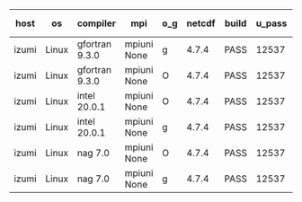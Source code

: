 

| host     | os       | compiler                              | mpi                      | o_g        | netcdf        | build       | u_pass          | u_fail          | s_pass            | s_fail            | e_pass             | e_fail             | nuopc_pass       | nuopc_fail       | artifacts link          |
|----------|----------|---------------------------------------|--------------------------|------------|---------------|-------------|-----------------|-----------------|-------------------|-------------------|--------------------|--------------------|------------------|------------------|-------------------------|
| izumi | Linux | gfortran 9.3.0 | mpiuni None  | g | 4.7.4  | PASS | 12537 | 0 | 9 | 0 | 44 | 0 | None | None | <a href="https://github.com/esmf-org/esmf-test-artifacts/tree/d3d8c85f82d9e8732a2ff6e77e143f3fc2dea41a/develop/gfortran/9.3.0/g/mpiuni/None" target="_blank">d3d8c85</a> | 
| izumi | Linux | gfortran 9.3.0 | mpiuni None  | O | 4.7.4  | PASS | 12537 | 0 | 9 | 0 | 44 | 0 | None | None | <a href="https://github.com/esmf-org/esmf-test-artifacts/tree/37301473d27c04814d957cb83f8329281db6b003/develop/gfortran/9.3.0/O/mpiuni/None" target="_blank">3730147</a> | 
| izumi | Linux | intel 20.0.1 | mpiuni None  | O | 4.7.4  | PASS | 12537 | 0 | 9 | 0 | 44 | 0 | None | None | <a href="https://github.com/esmf-org/esmf-test-artifacts/tree/d9bf17297c94c2935593786f8e6328a6e631c2a7/develop/intel/20.0.1/O/mpiuni/None" target="_blank">d9bf172</a> | 
| izumi | Linux | intel 20.0.1 | mpiuni None  | g | 4.7.4  | PASS | 12537 | 0 | 9 | 0 | 44 | 0 | None | None | <a href="https://github.com/esmf-org/esmf-test-artifacts/tree/ec5cb31becaaabe4cd95d4dc8ff9024ebd28c536/develop/intel/20.0.1/g/mpiuni/None" target="_blank">ec5cb31</a> | 
| izumi | Linux | nag 7.0 | mpiuni None  | O | 4.7.4  | PASS | 12537 | 0 | 9 | 0 | 44 | 0 | None | None | <a href="https://github.com/esmf-org/esmf-test-artifacts/tree/5e5d0ca6b4440bf2410408fd41e7db7bedc4ff87/develop/nag/7.0/O/mpiuni/None" target="_blank">5e5d0ca</a> | 
| izumi | Linux | nag 7.0 | mpiuni None  | g | 4.7.4  | PASS | 12537 | 0 | 9 | 0 | 44 | 0 | None | None | <a href="https://github.com/esmf-org/esmf-test-artifacts/tree/8d2e45ef20f17c3334f184987956386f65666a30/develop/nag/7.0/g/mpiuni/None" target="_blank">8d2e45e</a> | 
